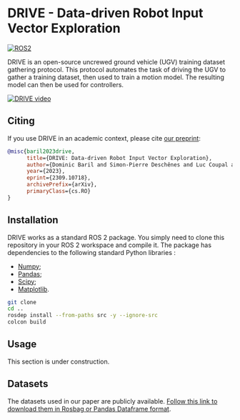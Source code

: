 # DRIVE - Data-driven Robot Input Vector Exploration

[![ROS2](https://img.shields.io/badge/ROS2-humble-blue?labelColor=blue&logo=ROS)](https://docs.ros.org/en/humble)

DRIVE is an open-source uncrewed ground vehicle (UGV) training dataset gathering protocol.
This protocol automates the task of driving the UGV to gather a training dataset, then used to train a motion model. The resulting model can then be used for controllers.


[![DRIVE video](https://img.youtube.com/vi/tBCtC7WolL4/0.jpg)](https://www.youtube.com/watch?v=tBCtC7WolL4)

## Citing

If you use DRIVE in an academic context, please cite [our preprint](https://www.researchgate.net/publication/374023495_DRIVE_Data-driven_Robot_Input_Vector_Exploration):

```bibtex
@misc{baril2023drive,
      title={DRIVE: Data-driven Robot Input Vector Exploration}, 
      author={Dominic Baril and Simon-Pierre Deschênes and Luc Coupal and Cyril Goffin and Julien Lépine and Philippe Giguère and François Pomerleau},
      year={2023},
      eprint={2309.10718},
      archivePrefix={arXiv},
      primaryClass={cs.RO}
}
```

## Installation

DRIVE works as a standard ROS 2 package. 
You simply need to clone this repository in your ROS 2 workspace and compile it.
The package has dependencies to the following standard Python libraries : 

* [Numpy](https://numpy.org/);
* [Pandas](https://pandas.pydata.org/);
* [Scipy](https://scipy.org/);
* [Matplotlib](https://matplotlib.org/).

```sh
git clone 
cd ..
rosdep install --from-paths src -y --ignore-src
colcon build
```

## Usage

This section is under construction.

## Datasets

The datasets used in our paper are publicly available. 
[Follow this link to download them in Rosbag or Pandas Dataframe format](https://github.com/norlab-ulaval/Norlab_wiki/wiki/DRIVE-datasets).

